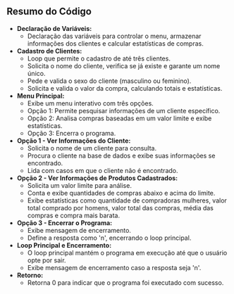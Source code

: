<!DOCTYPE html>
<html>
<head>
  <title>Trabalho - Supermercado</title>
</head>
<body>

<h2>Resumo do Código</h2>

<ul>
  <li><strong>Declaração de Variáveis:</strong>
    <ul>
      <li>Declaração das variáveis para controlar o menu, armazenar informações dos clientes e calcular estatísticas de compras.</li>
    </ul>
  </li>
  
  <li><strong>Cadastro de Clientes:</strong>
    <ul>
      <li>Loop que permite o cadastro de até três clientes.</li>
      <li>Solicita o nome do cliente, verifica se já existe e garante um nome único.</li>
      <li>Pede e valida o sexo do cliente (masculino ou feminino).</li>
      <li>Solicita e valida o valor da compra, calculando totais e estatísticas.</li>
    </ul>
  </li>
  
  <li><strong>Menu Principal:</strong>
    <ul>
      <li>Exibe um menu interativo com três opções.</li>
      <li>Opção 1: Permite pesquisar informações de um cliente específico.</li>
      <li>Opção 2: Analisa compras baseadas em um valor limite e exibe estatísticas.</li>
      <li>Opção 3: Encerra o programa.</li>
    </ul>
  </li>
  
  <li><strong>Opção 1 - Ver Informações do Cliente:</strong>
    <ul>
      <li>Solicita o nome de um cliente para consulta.</li>
      <li>Procura o cliente na base de dados e exibe suas informações se encontrado.</li>
      <li>Lida com casos em que o cliente não é encontrado.</li>
    </ul>
  </li>
  
  <li><strong>Opção 2 - Ver Informações de Produtos Cadastrados:</strong>
    <ul>
      <li>Solicita um valor limite para análise.</li>
      <li>Conta e exibe quantidades de compras abaixo e acima do limite.</li>
      <li>Exibe estatísticas como quantidade de compradoras mulheres, valor total comprado por homens, valor total das compras, média das compras e compra mais barata.</li>
    </ul>
  </li>
  
  <li><strong>Opção 3 - Encerrar o Programa:</strong>
    <ul>
      <li>Exibe mensagem de encerramento.</li>
      <li>Define a resposta como 'n', encerrando o loop principal.</li>
    </ul>
  </li>
  
  <li><strong>Loop Principal e Encerramento:</strong>
    <ul>
      <li>O loop principal mantém o programa em execução até que o usuário opte por sair.</li>
      <li>Exibe mensagem de encerramento caso a resposta seja 'n'.</li>
    </ul>
  </li>
  
  <li><strong>Retorno:</strong>
    <ul>
      <li>Retorna 0 para indicar que o programa foi executado com sucesso.</li>
    </ul>
  </li>
</ul>

</body>
</html>
